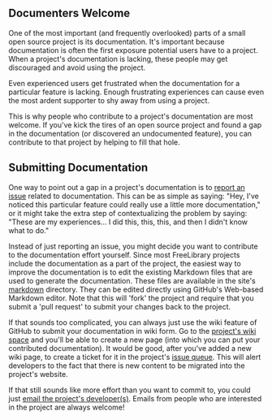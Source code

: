 ## Documenters Welcome

One of the most important (and frequently overlooked) parts of a small open source project is its documentation.  It's important because documentation is often the first exposure potential users have to a project.  When a project's documentation is lacking, these people may get discouraged and avoid using the project.

Even experienced users get frustrated when the documentation for a particular feature is lacking.  Enough frustrating experiences can cause even the most ardent supporter to shy away from using a project.

This is why people who contribute to a project's documentation are most welcome.  If you've kick the tires of an open source project and found a gap in the documentation (or discovered an undocumented feature), you can contribute to that project by helping to fill that hole.

## Submitting Documentation

One way to point out a gap in a project's documentation is to <a href="https://github.com/ksclarke/${project.artifactId}/issues" title="Issues" target="_blank">report an issue</a> related to documentation.  This can be as simple as saying: "Hey, I've noticed this particular feature could really use a little more documentation," or it might take the extra step of contextualizing the problem by saying: "These are my experiences... I did this, this, this, and then I didn't know what to do."

Instead of just reporting an issue, you might decide you want to contribute to the documentation effort yourself.  Since most FreeLibrary projects include the documentation as a part of the project, the easiest way to improve the documentation is to edit the existing Markdown files that are used to generate the documentation.  These files are available in the site's <a href="https://github.com/ksclarke/${project.artifactId}/tree/master/src/site/markdown" target="_blank">markdown</a> directory.  They can be edited directly using GitHub's Web-based Markdown editor. Note that this will 'fork' the project and require that you submit a 'pull request' to submit your changes back to the project.

If that sounds too complicated, you can always just use the wiki feature of GitHub to submit your documentation in wiki form.  Go to the <a href="https://github.com/ksclarke/${project.artifactId}/wiki" target="_blank">project's wiki space</a> and you'll be able to create a new page (into which you can put your contributed documentation).  It would be good, after you've added a new wiki page, to create a ticket for it in the project's <a href="https://github.com/ksclarke/${project.artifactId}/issues" title="Issues" target="_blank">issue queue</a>. This will alert developers to the fact that there is new content to be migrated into the project's website.

If that still sounds like more effort than you want to commit to, you could just [email the project's developer(s)](team-list.html "email the project's developer(s)").  Emails from people who are interested in the project are always welcome!